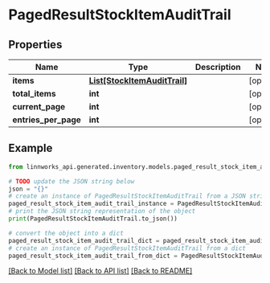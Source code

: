# PagedResultStockItemAuditTrail


## Properties

Name | Type | Description | Notes
------------ | ------------- | ------------- | -------------
**items** | [**List[StockItemAuditTrail]**](StockItemAuditTrail.md) |  | [optional] 
**total_items** | **int** |  | [optional] 
**current_page** | **int** |  | [optional] 
**entries_per_page** | **int** |  | [optional] 

## Example

```python
from linnworks_api.generated.inventory.models.paged_result_stock_item_audit_trail import PagedResultStockItemAuditTrail

# TODO update the JSON string below
json = "{}"
# create an instance of PagedResultStockItemAuditTrail from a JSON string
paged_result_stock_item_audit_trail_instance = PagedResultStockItemAuditTrail.from_json(json)
# print the JSON string representation of the object
print(PagedResultStockItemAuditTrail.to_json())

# convert the object into a dict
paged_result_stock_item_audit_trail_dict = paged_result_stock_item_audit_trail_instance.to_dict()
# create an instance of PagedResultStockItemAuditTrail from a dict
paged_result_stock_item_audit_trail_from_dict = PagedResultStockItemAuditTrail.from_dict(paged_result_stock_item_audit_trail_dict)
```
[[Back to Model list]](../README.md#documentation-for-models) [[Back to API list]](../README.md#documentation-for-api-endpoints) [[Back to README]](../README.md)


